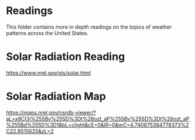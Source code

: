 # Readings

This folder contains more in depth readings on the topics of weather patterns across the United States. 


# Solar Radiation Reading
https://www.nrel.gov/gis/solar.html


# Solar Radiation Map
https://maps.nrel.gov/nsrdb-viewer/?aL=x8CI3i%255Bv%255D%3Dt%26ozt_aP%255Bv%255D%3Dt%26ozt_aP%255Bd%255D%3D1&bL=clight&cE=0&lR=0&mC=4.740675384778373%2C22.8515625&zL=2
